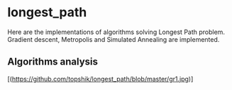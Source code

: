 # longest_path
Here are the implementations of algorithms solving Longest Path problem.
Gradient descent, Metropolis and Simulated Annealing are implemented.
## Algorithms analysis

[(https://github.com/topshik/longest_path/blob/master/gr1.jpg)]
